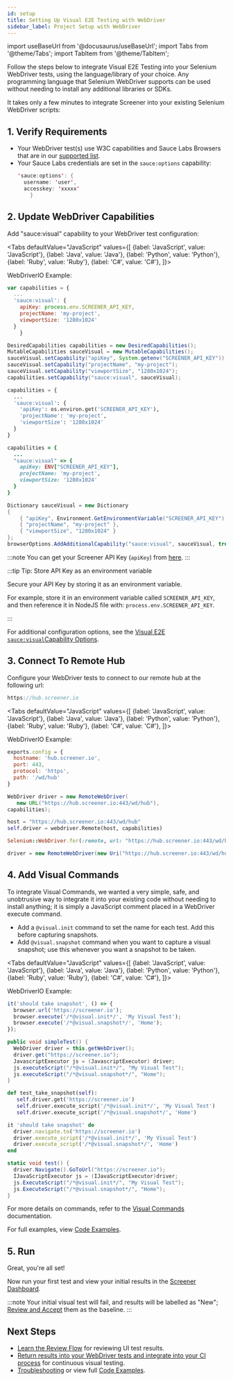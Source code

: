 ```yaml
---
id: setup
title: Setting Up Visual E2E Testing with WebDriver
sidebar_label: Project Setup with WebDriver
---
```


import useBaseUrl from '@docusaurus/useBaseUrl';
import Tabs from '@theme/Tabs';
import TabItem from '@theme/TabItem';

Follow the steps below to integrate Visual E2E Testing into your Selenium WebDriver tests, using the language/library of your choice. Any programming language that Selenium WebDriver supports can be used without needing to install any additional libraries or SDKs.

It takes only a few minutes to integrate Screener into your existing Selenium WebDriver scripts:

## 1. Verify Requirements

* Your WebDriver test(s) use W3C capabilities and Sauce Labs Browsers that are in our [supported list](/visual/e2e-testing/supported-browsers).
* Your Sauce Labs credentials are set in the `sauce:options` capability:
  ```java
  'sauce:options': {
    username: 'user',
    accesskey: 'xxxxx'
      }
  ```

## 2. Update WebDriver Capabilities

Add "sauce:visual" capability to your WebDriver test configuration:

<Tabs
  defaultValue="JavaScript"
  values={[
    {label: 'JavaScript', value: 'JavaScript'},
    {label: 'Java', value: 'Java'},
    {label: 'Python', value: 'Python'},
    {label: 'Ruby', value: 'Ruby'},
    {label: 'C#', value: 'C#'},
  ]}>

<TabItem value="JavaScript">

WebDriverIO Example:

```javascript
var capabilities = {
  ...
  'sauce:visual': {
    apiKey: process.env.SCREENER_API_KEY,
    projectName: 'my-project',
    viewportSize: '1280x1024'
  }
    }

```

</TabItem>
<TabItem value="Java">

```java
DesiredCapabilities capabilities = new DesiredCapabilities();
MutableCapabilities sauceVisual = new MutableCapabilities();
sauceVisual.setCapability("apiKey", System.getenv("SCREENER_API_KEY"));
sauceVisual.setCapability("projectName", "my-project");
sauceVisual.setCapability("viewportSize", "1280x1024");
capabilities.setCapability("sauce:visual", sauceVisual);
```

</TabItem>
<TabItem value="Python">

```py
capabilities = {
  ...
  'sauce:visual': {
    'apiKey': os.environ.get('SCREENER_API_KEY'),
    'projectName': 'my-project',
    'viewportSize': '1280x1024'
  }
}
```

</TabItem>
<TabItem value="Ruby">

```rb
capabilities = {
  ...
  "sauce:visual" => {
    apiKey: ENV["SCREENER_API_KEY"],
    projectName: 'my-project',
    viewportSize: '1280x1024'
  }
}
```

</TabItem>
<TabItem value="C#">

```csharp
Dictionary sauceVisual = new Dictionary
{
    { "apiKey", Environment.GetEnvironmentVariable("SCREENER_API_KEY") },
    { "projectName", "my-project" },
    { "viewportSize", "1280x1024" }
};
browserOptions.AddAdditionalCapability("sauce:visual", sauceVisual, true);
```

</TabItem>
</Tabs>

:::note You can get your Screener API Key (`apiKey`) from [here](https://screener.io/v2/account/api-key).
:::

:::tip Tip: Store API Key as an environment variable

Secure your API Key by storing it as an environment variable.

For example, store it in an environment variable called `SCREENER_API_KEY`, and then reference it in NodeJS file with: `process.env.SCREENER_API_KEY`.

:::

For additional configuration options, see the [Visual E2E `sauce:visual`Capability Options](/visual/e2e-testing/commands-options/#saucevisual-capability-options).


## 3. Connect To Remote Hub

Configure your WebDriver tests to connect to our remote hub at the following url:

```java
https://hub.screener.io
```

<Tabs
  defaultValue="JavaScript"
  values={[
    {label: 'JavaScript', value: 'JavaScript'},
    {label: 'Java', value: 'Java'},
    {label: 'Python', value: 'Python'},
    {label: 'Ruby', value: 'Ruby'},
    {label: 'C#', value: 'C#'},
  ]}>

<TabItem value="JavaScript">

WebDriverIO Example:

```javascript
exports.config = {
  hostname: 'hub.screener.io',
  port: 443,
  protocol: 'https',
  path: '/wd/hub'
}
```

</TabItem>
<TabItem value="Java">

```java
WebDriver driver = new RemoteWebDriver(
   new URL("https://hub.screener.io:443/wd/hub"),
capabilities);
```

</TabItem>
<TabItem value="Python">

```py
host = "https://hub.screener.io:443/wd/hub"
self.driver = webdriver.Remote(host, capabilities)
```

</TabItem>
<TabItem value="Ruby">

```rb
Selenium::WebDriver.for(:remote, url: "https://hub.screener.io:443/wd/hub", desired_capabilities: caps)
```

</TabItem>
<TabItem value="C#">

```csharp
driver = new RemoteWebDriver(new Uri("https://hub.screener.io:443/wd/hub"), capabilities);
```

</TabItem>
</Tabs>


## 4. Add Visual Commands

To integrate Visual Commands, we wanted a very simple, safe, and unobtrusive way to integrate it into your existing code without needing to install anything; it is simply a JavaScript comment placed in a WebDriver execute command.

* Add a `@visual.init` command to set the name for each test. Add this before capturing snapshots.
* Add `@visual.snapshot` command when you want to capture a visual snapshot; use this whenever you want a snapshot to be taken.

<Tabs
  defaultValue="JavaScript"
  values={[
    {label: 'JavaScript', value: 'JavaScript'},
    {label: 'Java', value: 'Java'},
    {label: 'Python', value: 'Python'},
    {label: 'Ruby', value: 'Ruby'},
    {label: 'C#', value: 'C#'},
  ]}>

<TabItem value="JavaScript">

WebDriverIO Example:

```javascript
it('should take snapshot', () => {
  browser.url('https://screener.io');
  browser.execute('/*@visual.init*/', 'My Visual Test');
  browser.execute('/*@visual.snapshot*/', 'Home');
});
```

</TabItem>
<TabItem value="Java">

```java
public void simpleTest() {
  WebDriver driver = this.getWebDriver();
  driver.get("https://screener.io");
  JavascriptExecutor js = (JavascriptExecutor) driver;
  js.executeScript("/*@visual.init*/", "My Visual Test");
  js.executeScript("/*@visual.snapshot*/", "Home");
}
```

</TabItem>
<TabItem value="Python">

```py
def test_take_snapshot(self):
   self.driver.get('https://screener.io')
   self.driver.execute_script('/*@visual.init*/', 'My Visual Test')
   self.driver.execute_script('/*@visual.snapshot*/', 'Home')
```

</TabItem>
<TabItem value="Ruby">

```rb
it 'should take snapshot' do
  driver.navigate.to('https://screener.io')
  driver.execute_script('/*@visual.init*/', 'My Visual Test')
  driver.execute_script('/*@visual.snapshot*/', 'Home')
end
```

</TabItem>
<TabItem value="C#">

```csharp
static void test() {
  driver.Navigate().GoToUrl("https://screener.io");
  IJavaScriptExecutor js = (IJavaScriptExecutor)driver;
  js.ExecuteScript("/*@visual.init*/", "My Visual Test");
  js.ExecuteScript("/*@visual.snapshot*/", "Home");
}
```

</TabItem>
</Tabs>


For more details on commands, refer to the [Visual Commands](/visual/e2e-testing/commands-options) documentation.

For full examples, view [Code Examples](/visual/e2e-testing/code-examples).


## 5. Run

Great, you're all set!

Now run your first test and view your initial results in the [Screener Dashboard](https://screener.io/v2/dashboard).

:::note
Your initial visual test will fail, and results will be labelled as "New"; [Review and Accept](https://screener.io/v2/docs/visual-e2e/review-flow) them as the baseline.
:::


## Next Steps

* [Learn the Review Flow](/visual/e2e-testing/workflow/review-workflow) for reviewing UI test results.
* [Return results into your WebDriver tests and integrate into your CI process](/visual/e2e-testing/integrations/continuous-integration) for continuous visual testing.
* [Troubleshooting](/visual/e2e-testing/troubleshooting) or view full [Code Examples](/visual/e2e-testing/code-examples).
